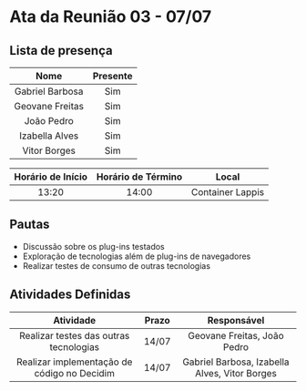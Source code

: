 # Ata da Reunião 03 - 07/07

## Lista de presença

|      Nome       | Presente |
| :-------------: | :------: |
| Gabriel Barbosa |   Sim    |
| Geovane Freitas |   Sim    |
|   João Pedro    |   Sim    |
| Izabella Alves  |   Sim    |
|  Vitor Borges   |   Sim    |

| Horário de Início | Horário de Término |      Local       |
| :---------------: | :----------------: | :--------------: |
|       13:20       |       14:00        | Container Lappis |

## Pautas

* Discussão sobre os plug-ins testados
* Exploração de tecnologias além de plug-ins de navegadores
* Realizar testes de consumo de outras tecnologias

## Atividades Definidas

|                                       Atividade                                        | Prazo |                  Responsável                   |
| :-------------------------: | :------------------------------------------------------: | :----------------------: |
| Realizar testes das outras tecnologias | 14/07 | Geovane Freitas, João Pedro |
| Realizar implementação de código no Decidim | 14/07 | Gabriel Barbosa, Izabella Alves, Vitor Borges |
